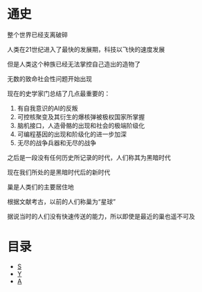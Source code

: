 # 通史
整个世界已经支离破碎

人类在21世纪进入了最快的发展期，科技以飞快的速度发展

但是人类这个种族已经无法掌控自己造出的造物了

无数的致命社会性问题开始出现

现在的史学家门总结了几点最重要的：

1. 有自我意识的AI的反叛
2. 可控核聚变及其衍生的爆核弹被极权国家所掌握
3. 脑机接口，人造骨骼的出现和社会的极端阶级化
4. 可编程基因的出现和阶级化的进一步加深
5. 无尽的战争兵器和无尽的战争

之后是一段没有任何历史所记录的时代，人们称其为黑暗时代

现在我们所处的是黑暗时代后的新时代

巢是人类们的主要居住地

根据文献考古，以前的人们称巢为“星球”

据说当时的人们没有快速传送的能力，所以即使是最近的巢也遥不可及

# 目录
- [S](S/S.md)
- [Y](Y/Y.md)
- [A](A/)
